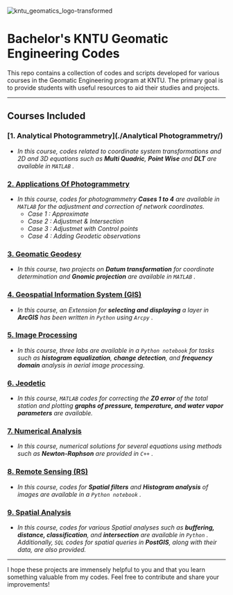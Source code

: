
![kntu_geomatics_logo-transformed](https://github.com/user-attachments/assets/d93dff52-1458-41e5-935e-bdf50bb1d946)

# Bachelor's KNTU Geomatic Engineering Codes

This repo contains a collection of codes and scripts developed for various courses in the Geomatic Engineering program at KNTU. The primary goal is to provide students with useful resources to aid their studies and projects.

---

## Courses Included

### [1. Analytical Photogrammetry](./Analytical Photogrammetry/)
  - *In this course, codes related to coordinate system transformations and 2D and 3D equations such as ___Multi Quadric___, ___Point Wise___ and ___DLT___ are available in `MATLAB` .*
    
### [2. Applications Of Photogrammetry](./Applications_Of_Photogrammetry)
  - *In this course, codes for photogrammetry ___Cases 1 to 4___ are available in `MATLAB` for the adjustment and correction of network coordinates.*
    - *Case 1 : Approximate*
    - *Case 2 : Adjustmet & Intersection*
    - *Case 3 : Adjustmet with Control points*
    - *Case 4 : Adding Geodetic observations*
    
### [3. Geomatic Geodesy](./Geomatic_Geodesy)
  - *In this course, two projects on ___Datum transformation___ for coordinate determination and ___Gnomic projection___ are available in `MATLAB` .* 
    
### [4. Geospatial Information System (GIS)](./GIS)
  - *In this course, an Extension for ___selecting and displaying___ a layer in ***ArcGIS*** has been written in `Python` using `Arcpy` .*
    
### [5. Image Processing](./Image_Processing)
  - *In this course, three labs are available in a `Python notebook` for tasks such as ***histogram equalization***, ***change detection***, and ***frequency domain*** analysis in aerial image processing.*

### [6. Jeodetic](./Geodetic)
  - *In this course, `MATLAB` codes for correcting the ___Z0 error___ of the total station and plotting ___graphs of pressure, temperature, and water vapor parameters___ are available.*

### [7. Numerical Analysis](./Numerical_Analysis)
  - *In this course, numerical solutions for several equations using methods such as ***Newton-Raphson*** are provided in `C++` .*

### [8. Remote Sensing (RS)](./RS)
  - *In this course, codes for ___Spatial filters___ and ___Histogram analysis___ of images are available in a `Python notebook` .* 

### [9. Spatial Analysis](./Spatial_Analysis)
  - *In this course, codes for various Spatial analyses such as ___buffering, distance, classification___, and ***intersection*** are available in `Python` . Additionally, `SQL` codes for spatial queries in ***PostGIS***, along with their data, are also provided.* 

---

I hope these projects are immensely helpful to you and that you learn something valuable from my codes. Feel free to contribute and share your improvements!
